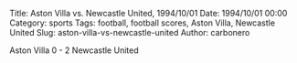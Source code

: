 Title: Aston Villa vs. Newcastle United, 1994/10/01
Date: 1994/10/01 00:00
Category: sports
Tags: football, football scores, Aston Villa, Newcastle United
Slug: aston-villa-vs-newcastle-united
Author: carbonero


Aston Villa 0 - 2 Newcastle United
